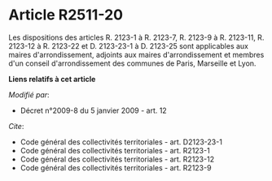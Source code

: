 # Article R2511-20

Les dispositions des articles R. 2123-1 à R. 2123-7, R. 2123-9 à R. 2123-11, R. 2123-12 à R. 2123-22 et D. 2123-23-1 à D.
2123-25 sont applicables aux maires d'arrondissement, adjoints aux maires d'arrondissement et membres d'un conseil
d'arrondissement des communes de Paris, Marseille et Lyon.

**Liens relatifs à cet article**

_Modifié par_:

  - Décret n°2009-8 du 5 janvier 2009 - art. 12

_Cite_:

  - Code général des collectivités territoriales - art. D2123-23-1
  - Code général des collectivités territoriales - art. R2123-1
  - Code général des collectivités territoriales - art. R2123-12
  - Code général des collectivités territoriales - art. R2123-9
